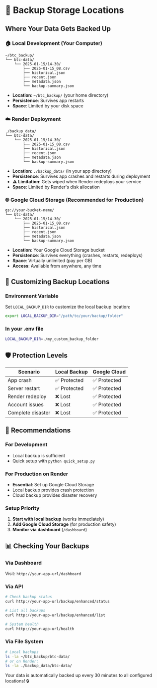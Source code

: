 # 📁 Backup Storage Locations

## Where Your Data Gets Backed Up

### 🏠 **Local Development (Your Computer)**
```
~/btc_backup/
└── btc-data/
    └── 2025-01-15/14-30/
        ├── 2025-01-15_08.csv
        ├── historical.json
        ├── recent.json
        ├── metadata.json
        └── backup-summary.json
```
- **Location**: `~/btc_backup/` (your home directory)
- **Persistence**: Survives app restarts
- **Space**: Limited by your disk space

### ☁️ **Render Deployment**
```
./backup_data/
└── btc-data/
    └── 2025-01-15/14-30/
        ├── 2025-01-15_08.csv
        ├── historical.json
        ├── recent.json
        ├── metadata.json
        └── backup-summary.json
```
- **Location**: `./backup_data/` (in your app directory)
- **Persistence**: Survives app crashes and restarts during deployment
- **⚠️ Limitation**: Gets wiped when Render redeploys your service
- **Space**: Limited by Render's disk allocation

### 🌐 **Google Cloud Storage (Recommended for Production)**
```
gs://your-bucket-name/
└── btc-data/
    └── 2025-01-15/14-30/
        ├── 2025-01-15_08.csv
        ├── historical.json
        ├── recent.json
        ├── metadata.json
        └── backup-summary.json
```
- **Location**: Your Google Cloud Storage bucket
- **Persistence**: Survives everything (crashes, restarts, redeploys)
- **Space**: Virtually unlimited (pay per GB)
- **Access**: Available from anywhere, any time

## 🔧 **Customizing Backup Locations**

### Environment Variable
Set `LOCAL_BACKUP_DIR` to customize the local backup location:
```bash
export LOCAL_BACKUP_DIR="/path/to/your/backup/folder"
```

### In your .env file
```bash
LOCAL_BACKUP_DIR=./my_custom_backup_folder
```

## 🛡️ **Protection Levels**

| Scenario | Local Backup | Google Cloud |
|----------|-------------|--------------|
| App crash | ✅ Protected | ✅ Protected |
| Server restart | ✅ Protected | ✅ Protected |
| Render redeploy | ❌ Lost | ✅ Protected |
| Account issues | ❌ Lost | ✅ Protected |
| Complete disaster | ❌ Lost | ✅ Protected |

## 🎯 **Recommendations**

### For Development
- Local backup is sufficient
- Quick setup with `python quick_setup.py`

### For Production on Render
- **Essential**: Set up Google Cloud Storage
- Local backup provides crash protection
- Cloud backup provides disaster recovery

### Setup Priority
1. **Start with local backup** (works immediately)
2. **Add Google Cloud Storage** (for production safety)
3. **Monitor via dashboard** (`/dashboard`)

## 📊 **Checking Your Backups**

### Via Dashboard
Visit: `http://your-app-url/dashboard`

### Via API
```bash
# Check backup status
curl http://your-app-url/backup/enhanced/status

# List all backups
curl http://your-app-url/backup/enhanced/list

# System health
curl http://your-app-url/health
```

### Via File System
```bash
# Local backups
ls -la ~/btc_backup/btc-data/
# or on Render:
ls -la ./backup_data/btc-data/
```

Your data is automatically backed up every 30 minutes to all configured locations! 🔒